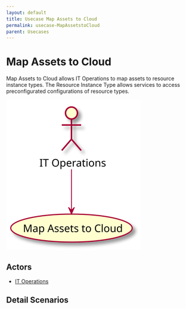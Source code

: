 ```yaml
---
layout: default
title: Usecase Map Assets to Cloud
permalink: usecase-MapAssetstoCloud
parent: Usecases
---
```


# Map Assets to Cloud

Map Assets to Cloud allows IT Operations to map assets to resource instance types. The Resource Instance Type allows services to access preconfigurated configurations of resource types.

![Activities Diagram](./activities.svg)

## Actors

* [IT Operations](actor-itops)


## Detail Scenarios


  

